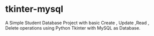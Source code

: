 # tkinter-mysql
A Simple Student Database Project with basic Create , Update ,Read , Delete operations using Python Tkinter with MySQL as Database.
